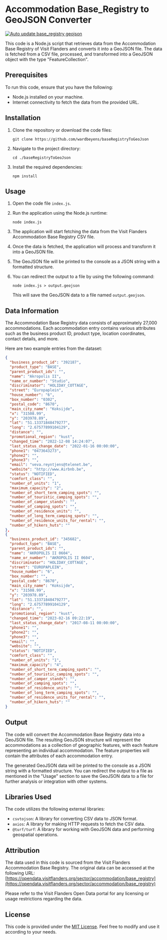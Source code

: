 # Accommodation Base_Registry to GeoJSON Converter
[![Auto update base_registry geojson](https://github.com/wardbeyens/baseRegistryToGeoJson/actions/workflows/update.yml/badge.svg)](https://github.com/wardbeyens/baseRegistryToGeoJson/actions/workflows/update.yml)

This code is a Node.js script that retrieves data from the Accommodation Base Registry of Visit Flanders and converts it into a GeoJSON file. The data is fetched from a CSV file, processed, and transformed into a GeoJSON object with the type "FeatureCollection".

## Prerequisites

To run this code, ensure that you have the following:

- Node.js installed on your machine.
- Internet connectivity to fetch the data from the provided URL.

## Installation

1. Clone the repository or download the code files:

   ```
   git clone https://github.com/wardbeyens/baseRegistryToGeoJson
   ```

2. Navigate to the project directory:

   ```
   cd ./baseRegistryToGeoJson
   ```

3. Install the required dependencies:

   ```
   npm install
   ```

## Usage

1. Open the code file `index.js`.

2. Run the application using the Node.js runtime:

   ```
   node index.js
   ```

3. The application will start fetching the data from the Visit Flanders Accommodation Base Registry CSV file.

4. Once the data is fetched, the application will process and transform it into a GeoJSON file.

5. The GeoJSON file will be printed to the console as a JSON string with a formatted structure.

6. You can redirect the output to a file by using the following command:

   ```
   node index.js > output.geojson
   ```

   This will save the GeoJSON data to a file named `output.geojson`.

## Data Information

The Accommodation Base Registry data consists of approximately 27,000 accommodations. Each accommodation entry contains various attributes such as the business product ID, product type, location coordinates, contact details, and more.

Here are two example entries from the dataset:

```json
{
  "business_product_id": "392187",
  "product_type": "BASE",
  "parent_product_ids": "",
  "name": "Akropolis II",
  "name_or_number": "Studio",
  "discriminator": "HOLIDAY_COTTAGE",
  "street": "Europaplein",
  "house_number": "6",
  "box_number": "0302",
  "postal_code": "8670",
  "main_city_name": "Koksijde",
  "x": "31508.99",
  "y": "203978.89",
  "lat": "51.13371848479277",
  "long": "2.67577899104129",
  "distance": "",
  "promotional_region": "kust",
  "changed_time": "2022-12-08 14:24:07",
  "last_status_change_date": "2022-01-16 00:00:00",
  "phone1": "0473643273",
  "phone2": "",
  "phone3": "",
  "email": "veva.reyntjens@telenet.be",
  "website": "http://www.Airbnb.be",
  "status": "NOTIFIED",
  "comfort_class": "",
  "number_of_units": "1",
  "maximum_capacity": "2",
  "number_of_short_term_camping_spots": "",
  "number_of_touristic_camping_spots": "",
  "number_of_camper_stands": "",
  "number_of_camping_spots": "",
  "number_of_residence_units": "",
  "number_of_long_term_camping_spots": "",
  "number_of_residence_units_for_rental": "",
  "number_of_hikers_huts": ""
},
{
  "business_product_id": "345682",
  "product_type": "BASE",
  "parent_product_ids": "",
  "name": "AKROPOLIS II 0604",
  "name_or_number": "AKROPOLIS II 0604",
  "discriminator": "HOLIDAY_COTTAGE",
  "street": "EUROPAPLEIN",
  "house_number": "6",
  "box_number": "",
  "postal_code": "8670",
  "main_city_name": "Koksijde",
  "x": "31508.99",
  "y": "203978.89",
  "lat": "51.13371848479277",
  "long": "2.67577899104129",
  "distance": "",
  "promotional_region": "kust",
  "changed_time": "2023-02-16 09:22:19",
  "last_status_change_date": "2017-08-11 00:00:00",
  "phone1": "",
  "phone2": "",
  "phone3": "",
  "email": "",
  "website": "",
  "status": "NOTIFIED",
  "comfort_class": "",
  "number_of_units": "1",
  "maximum_capacity": "4",
  "number_of_short_term_camping_spots": "",
  "number_of_touristic_camping_spots": "",
  "number_of_camper_stands": "",
  "number_of_camping_spots": "",
  "number_of_residence_units": "",
  "number_of_long_term_camping_spots": "",
  "number_of_residence_units_for_rental": "",
  "number_of_hikers_huts": ""
}
```

## Output

The code will convert the Accommodation Base Registry data into a GeoJSON file. The resulting GeoJSON structure will represent the accommodations as a collection of geographic features, with each feature representing an individual accommodation. The feature properties will contain the attributes of each accommodation entry.

The generated GeoJSON data will be printed to the console as a JSON string with a formatted structure. You can redirect the output to a file as mentioned in the "Usage" section to save the GeoJSON data to a file for further analysis or integration with other systems.

## Libraries Used

The code utilizes the following external libraries:

- `csvtojson`: A library for converting CSV data to JSON format.
- `axios`: A library for making HTTP requests to fetch the CSV data.
- `@turf/turf`: A library for working with GeoJSON data and performing geospatial operations.

## Attribution

The data used in this code is sourced from the Visit Flanders Accommodation Base Registry. The original data can be accessed at the following URL: [https://opendata.visitflanders.org/sector/accommodation/base_registry](https://opendata.visitflanders.org/sector/accommodation/base_registry)

Please refer to the Visit Flanders Open Data portal for any licensing or usage restrictions regarding the data.

## License

This code is provided under the [MIT License](LICENSE). Feel free to modify and use it according to your needs.
